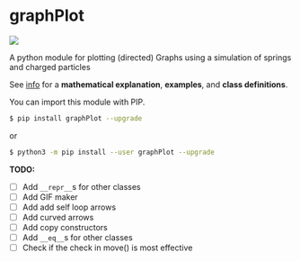# graphPlot

![](docs/examples.png)

A python module for plotting (directed) Graphs using a simulation of springs
and charged particles

See [info](https://github.com/francisp336/graphPlot/blob/master/docs/index.ipynb)
 for a **mathematical explanation**, **examples**, and **class definitions**.

You can import this module with PIP.

```bash
$ pip install graphPlot --upgrade
```

or

```bash
$ python3 -m pip install --user graphPlot --upgrade
```



**TODO:**
- [ ] Add `__repr__`s for other classes
- [ ] Add GIF maker
- [ ] Add add self loop arrows
- [ ] Add curved arrows
- [ ] Add copy constructors
- [ ] Add `__eq__`s for other classes
- [ ] Check if the check in move() is most effective
